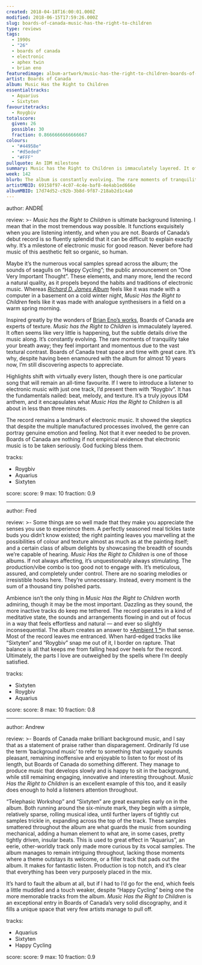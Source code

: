 ```yaml
---
created: 2018-04-18T16:00:01.000Z
modified: 2018-06-15T17:59:26.000Z
slug: boards-of-canada-music-has-the-right-to-children
type: reviews
tags:
  - 1990s
  - "26"
  - boards of canada
  - electronic
  - aphex twin
  - brian eno
featuredimage: album-artwork/music-has-the-right-to-children-boards-of-canada.jpg
artist: Boards of Canada
album: Music Has the Right to Children
essentialtracks:
  - Aquarius
  - Sixtyten
favouritetracks:
  - Roygbiv
totalscore:
  given: 26
  possible: 30
  fraction: 0.8666666666666667
colours:
  - "#44958e"
  - "#d5eded"
  - "#FFF"
pullquote: An IDM milestone
summary: Music has the Right to Children is immaculately layered. It often seems like very little is happening, but the subtle details drive the music along. It’s constantly evolving. The rare moments of tranquility take your breath away; they feel important and momentous due to the vast textural contrast.
week: 142
blurb: The album is constantly evolving. The rare moments of tranquility take your breath away; they feel important and momentous due to the vast textural contrast.
artistMBID: 69158f97-4c07-4c4e-baf8-4e4ab1ed666e
albumMBID: 17d74d52-c92b-3b8d-9f87-218ab2d1c4a0
---
```

author: ANDRÉ

review: >-
  *Music has the Right to Children* is ultimate background listening. I mean that in the most tremendous way possible. It functions exquisitely when you are listening intently, and when you are not. Boards of Canada’s debut record is so fluently splendid that it can be difficult to explain exactly why. It’s a milestone of electronic music for good reason. Never before had music of this aesthetic felt so organic, so human. 
  
  Maybe it’s the numerous vocal samples spread across the album; the sounds of seagulls on “Happy Cycling”; the public announcement on “One Very Important Thought”. These elements, and many more, lend the record a natural quality, as it propels beyond the habits and traditions of electronic music. Whereas [*Richard D. James Album*](/reviews/aphex-twin-richard-d-james-album/) feels like it was made with a computer in a basement on a cold winter night, *Music Has the Right to Children* feels like it was made with analogue synthesisers in a field on a warm spring morning.

  Inspired greatly by the wonders of [Brian Eno’s works](/reviews/brian-eno-ambient-1-music-for-airports/), Boards of Canada are experts of texture. *Music has the Right to Children* is immaculately layered. It often seems like very little is happening, but the subtle details drive the music along. It’s constantly evolving. The rare moments of tranquility take your breath away; they feel important and momentous due to the vast textural contrast. Boards of Canada treat space and time with great care. It’s why, despite having been enamoured with the album for almost 10 years now, I’m still discovering aspects to appreciate. 
  
  Highlights shift with virtually every listen, though there is one particular song that will remain an all-time favourite. If I were to introduce a listener to electronic music with just one track, I’d present them with “Roygbiv”. It has the fundamentals nailed: beat, melody, and texture. It’s a truly joyous IDM anthem, and it encapsulates what *Music Has the Right to Children* is all about in less than three minutes. 
  
  The record remains a landmark of electronic music. It showed the skeptics that despite the multiple manufactured processes involved, the genre can portray genuine emotion and feeling. Not that it ever needed to be proven. Boards of Canada are nothing if not empirical evidence that electronic music is to be taken seriously. God fucking bless them.

tracks:
  - Roygbiv
  - ­­Aquarius
  - ­­Sixtyten

score:
  score: 9
  max: 10
  fraction: 0.9

---
author: Fred

review: >-
  Some things are so well made that they make you appreciate the senses you use to experience them. A perfectly seasoned meal tickles taste buds you didn’t know existed; the right painting leaves you marvelling at the possibilities of colour and texture almost as much as at the painting itself; and a certain class of album delights by showcasing the breadth of sounds we’re capable of hearing. *Music Has the Right to Children* is one of those albums. If not always affecting, it’s unquestionably always stimulating. The production/vibe combo is too good not to engage with. It’s meticulous, assured, and completely under control. There are no soaring melodies or irresistible hooks here. They’re unnecessary. Instead, every moment is the sum of a thousand tiny polished parts.

  Ambience isn’t the only thing in *Music Has the Right to Children* worth admiring, though it may be the most important. Dazzling as they sound, the more inactive tracks do keep me tethered. The record operates in a kind of meditative state, the sounds and arrangements flowing in and out of focus in a way that feels effortless and natural — and ever so slightly inconsequential. The album creates an answer to [*Ambient 1 *](/reviews/brian-eno-ambient-1-music-for-airports/)in that sense. Most of the record leaves me entranced. When hard-edged tracks like “Sixtyten” and “Roygbiv” snap me out of it, I border on rapture. That balance is all that keeps me from falling head over heels for the record. Ultimately, the parts I love are outweighed by the spells where I’m deeply satisfied.

tracks:
  - Sixtyten
  - ­­Roygbiv
  - ­­Aquarius

score:
  score: 8
  max: 10
  fraction: 0.8

---
author: Andrew

review: >-
  Boards of Canada make brilliant background music, and I say that as a statement of praise rather than disparagement. Ordinarily I’d use the term ‘background music’ to refer to something that vaguely sounds pleasant, remaining inoffensive and enjoyable to listen to for most of its length, but Boards of Canada do something different. They manage to produce music that develops slowly and is happy to sit in the background, while still remaining engaging, innovative and interesting throughout. *Music Has the Right to Children* is an excellent example of this too, and it easily does enough to hold a listeners attention throughout. 
  
  “Telephasic Workshop” and “Sixtyten” are great examples early on in the album. Both running around the six-minute mark, they begin with a simple, relatively sparse, rolling musical idea, until further layers of tightly cut samples trickle in, expanding across the top of the track. These samples smattered throughout the album are what guards the music from sounding mechanical, adding a human element to what are, in some cases, pretty tightly driven, insular beats. This is used to great effect in “Aquarius”, an eerie, other-worldly track only made more curious by its vocal samples. The album manages to remain intriguing throughout, lacking those moments where a theme outstays its welcome, or a filler track that pads out the album. It makes for fantastic listen. Production is top notch, and it’s clear that everything has been very purposely placed in the mix. 
  
  It’s hard to fault the album at all, but if I had to I’d go for the end, which feels a little muddled and a touch weaker, despite “Happy Cycling” being one the more memorable tracks from the album. *Music Has the Right to Children* is an exceptional entry in Boards of Canada’s very solid discography, and it fills a unique space that very few artists manage to pull off.

tracks:
  - Aquarius
  - ­­Sixtyten
  - ­­Happy Cycling

score:
  score: 9
  max: 10
  fraction: 0.9

